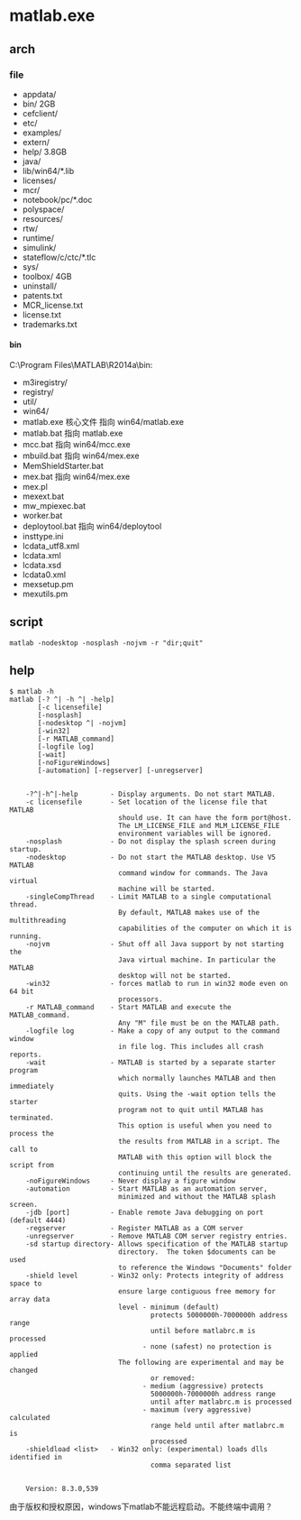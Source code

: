 # matlab.exe

## arch
### file

* appdata/
* bin/      2GB
* cefclient/
* etc/
* examples/
* extern/
* help/  3.8GB
* java/
* lib/win64/*.lib
* licenses/
* mcr/
* notebook/pc/*.doc
* polyspace/
* resources/
* rtw/
* runtime/
* simulink/
* stateflow/c/ctc/*.tlc
* sys/
* toolbox/  4GB
* uninstall/
* patents.txt
* MCR_license.txt
* license.txt
* trademarks.txt


#### bin
C:\Program Files\MATLAB\R2014a\bin:

- m3iregistry/
- registry/
- util/
- win64/
- matlab.exe  核心文件 指向 win64/matlab.exe 
- matlab.bat    指向 matlab.exe   
- mcc.bat       指向 win64/mcc.exe   
- mbuild.bat    指向 win64/mex.exe  
- MemShieldStarter.bat
- mex.bat       指向 win64/mex.exe   
- mex.pl
- mexext.bat
- mw_mpiexec.bat
- worker.bat
- deploytool.bat    指向 win64/deploytool
- insttype.ini
- lcdata_utf8.xml
- lcdata.xml
- lcdata.xsd
- lcdata0.xml
- mexsetup.pm
- mexutils.pm


## script

```
matlab -nodesktop -nosplash -nojvm -r "dir;quit"
```
## help
```
$ matlab -h
matlab [-? ^| -h ^| -help]
       [-c licensefile]
       [-nosplash]
       [-nodesktop ^| -nojvm]
       [-win32]
       [-r MATLAB_command]
       [-logfile log]
       [-wait]
       [-noFigureWindows]
       [-automation] [-regserver] [-unregserver]


    -?^|-h^|-help        - Display arguments. Do not start MATLAB.
    -c licensefile       - Set location of the license file that MATLAB
                           should use. It can have the form port@host.
                           The LM_LICENSE_FILE and MLM_LICENSE_FILE
                           environment variables will be ignored.
    -nosplash            - Do not display the splash screen during startup.
    -nodesktop           - Do not start the MATLAB desktop. Use V5 MATLAB
                           command window for commands. The Java virtual
                           machine will be started.
    -singleCompThread    - Limit MATLAB to a single computational thread.
                           By default, MATLAB makes use of the multithreading
                           capabilities of the computer on which it is running.
    -nojvm               - Shut off all Java support by not starting the
                           Java virtual machine. In particular the MATLAB
                           desktop will not be started.
    -win32               - forces matlab to run in win32 mode even on 64 bit 
                           processors.
    -r MATLAB_command    - Start MATLAB and execute the MATLAB_command.
                           Any "M" file must be on the MATLAB path.
    -logfile log         - Make a copy of any output to the command window
                           in file log. This includes all crash reports.
    -wait                - MATLAB is started by a separate starter program
                           which normally launches MATLAB and then immediately
                           quits. Using the -wait option tells the starter
                           program not to quit until MATLAB has terminated.
                           This option is useful when you need to process the
                           the results from MATLAB in a script. The call to
                           MATLAB with this option will block the script from
                           continuing until the results are generated.
    -noFigureWindows     - Never display a figure window
    -automation          - Start MATLAB as an automation server,
                           minimized and without the MATLAB splash screen.
    -jdb [port]          - Enable remote Java debugging on port (default 4444)
    -regserver           - Register MATLAB as a COM server
    -unregserver         - Remove MATLAB COM server registry entries.
    -sd startup directory- Allows specification of the MATLAB startup
                           directory.  The token $documents can be used
                           to reference the Windows "Documents" folder 
    -shield level        - Win32 only: Protects integrity of address space to
                           ensure large contiguous free memory for array data
                           level - minimum (default)
                                   protects 5000000h-7000000h address range
                                   until before matlabrc.m is processed
                                 - none (safest) no protection is applied
                           The following are experimental and may be changed
                                   or removed:
                                 - medium (aggressive) protects
                                   5000000h-7000000h address range
                                   until after matlabrc.m is processed
                                 - maximum (very aggressive) calculated
                                   range held until after matlabrc.m is
                                   processed
    -shieldload <list>   - Win32 only: (experimental) loads dlls identified in
                                   comma separated list


    Version: 8.3.0,539
```

由于版权和授权原因，windows下matlab不能远程启动。不能终端中调用？